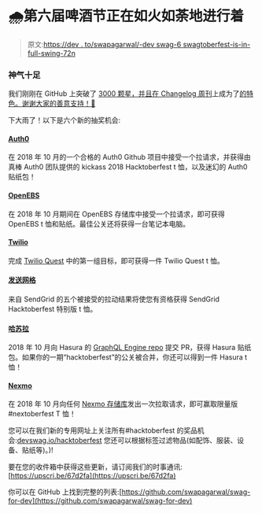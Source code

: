 # 🌧️第六届啤酒节正在如火如荼地进行着

> 原文:[https://dev . to/swapagarwal/-dev swag-6 swagtoberfest-is-in-full-swing-72n](https://dev.to/swapagarwal/-devswag-6swagtoberfest-is-in-full-swing-72n)

### 神气十足

我们刚刚在 GitHub 上突破了 [3000 颗星，并且在 Changelog 周刊](https://github.com/swapagarwal/swag-for-dev/)上成为了[的特色。谢谢大家的善意支持！🙏](http://email.changelog.com/t/t-675F8F9C3E9A6D8E2540EF23F30FEDED)

下大雨了！以下是六个新的抽奖机会:

#### [Auth0](https://auth0.com/blog/celebrate-hacktoberfest-with-auth0/)

在 2018 年 10 月的一个合格的 Auth0 Github 项目中接受一个拉请求，并获得由真棒 Auth0 团队提供的 kickass 2018 Hacktoberfest t 恤，以及迷幻的 Auth0 贴纸包！

#### [OpenEBS](https://blog.openebs.io/celebrate-hacktoberfest-2018-with-openebs-206daa1d653c/)

在 2018 年 10 月期间在 OpenEBS 存储库中接受一个拉请求，即可获得 OpenEBS t 恤和贴纸。最佳公关还将获得一台笔记本电脑。

#### [Twilio](https://www.youtube.com/watch?v=r9MPBJjPQdA)

完成 [Twilio Quest](https://twilio.com/quest) 中的第一组目标，即可获得一件 Twilio Quest t 恤。

#### [发送网格](https://sendgrid.com/blog/hacktoberfest-2018-has-arrived/)

来自 SendGrid 的五个被接受的拉动结果将使您有资格获得 SendGrid Hacktoberfest 特别版 t 恤。

#### [哈苏拉](https://blog.hasura.io/announcing-hacktoberfest-2018-with-hasura-621045dc9560)

2018 年 10 月向 Hasura 的 [GraphQL Engine repo](https://github.com/hasura/graphql-engine) 提交 PR，获得 Hasura 贴纸包。如果你的一期“hacktoberfest”的公关被合并，你还可以得到一件 Hasura t 恤！

#### [Nexmo](https://www.nexmo.com/blog/2018/10/09/join-nextoberfest-tis-the-season-to-be-hacking-dr/)

在 2018 年 10 月向任何 [Nexmo 存储库](https://github.com/nexmo/)发出一次拉取请求，即可赢取限量版#nextoberfest T 恤！

您可以在我们新的专用网址上关注所有#hacktoberfest 的奖品机会:[devswag.io/hacktoberfest](http://devswag.io/hacktoberfest)
您还可以根据标签过滤物品(如配饰、服装、设备、贴纸等)。)!

要在您的收件箱中获得这些更新，请订阅我们的时事通讯:[https://upscri.be/67d2fa](https://upscri.be/67d2fa)

你可以在 GitHub 上找到完整的列表:[https://github.com/swapagarwal/swag-for-dev](https://github.com/swapagarwal/swag-for-dev)